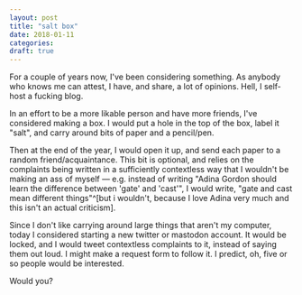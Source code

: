 ```yaml
---
layout: post
title: "salt box"
date: 2018-01-11
categories:
draft: true
---
```


For a couple of years now, I've been considering something. As anybody who knows me can attest, I have, and share, a lot of opinions. Hell, I self-host a fucking blog.

In an effort to be a more likable person and have more friends, I've considered making a box. I would put a hole in the top of the box, label it "salt", and carry around bits of paper and a pencil/pen.

Then at the end of the year, I would open it up, and send each paper to a random friend/acquaintance. This bit is optional, and relies on the complaints being written in a sufficiently contextless way that I wouldn't be making an ass of myself — e.g. instead of writing "Adina Gordon should learn the difference between 'gate' and 'cast'", I would write, "gate and cast mean different things"^[but i wouldn't, because I love Adina very much and this isn't an actual criticism].

Since I don't like carrying around large things that aren't my computer, today I considered starting a new twitter or mastodon account. It would be locked, and I would tweet contextless complaints to it, instead of saying them out loud. I might make a request form to follow it. I predict, oh, five or so people would be interested.

Would you?